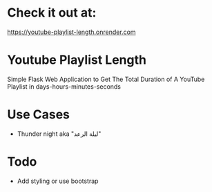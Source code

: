 # Check it out at: 
https://youtube-playlist-length.onrender.com

# Youtube Playlist Length
Simple Flask Web Application to Get The Total Duration of A YouTube Playlist in days-hours-minutes-seconds

# Use Cases
- Thunder night aka "ليلة الرعد"

# Todo
- Add styling or use bootstrap